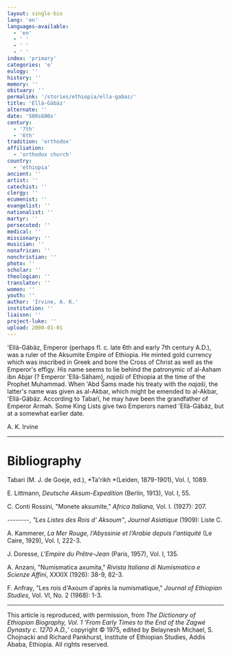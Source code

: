 ```yaml
---
layout: single-bio
lang: 'en'
languages-available:
  - 'en'
  - ' '
  - ' '
  - ' '
index: 'primary'
categories: 'e'
eulogy: ''
history: ''
memory: ''
obituary: ''
permalink: '/stories/ethiopia/ella-gabaz/'
title: 'Ellä-Gäbäz'
alternate: ''
date: '500s600s'
century:
  - '7th'
  - '6th'
tradition: 'orthodox'
affiliation:
  - 'orthodox church'
country:
  - 'ethiopia'
ancient: ''
artist: ''
catechist: ''
clergy: ''
ecumenist: ''
evangelist: ''
nationalist: ''
martyr: ''
persecuted: ''
medical: ''
missionary: ''
musician: ''
nonafrican: ''
nonchristian: ''
photo: ''
scholar: ''
theologian: ''
translator: ''
women: ''
youth: ''
author: 'Irvine, A. K.'
institution: ''
liaison: ''
project-luke: ''
upload: 2000-01-01
---
```



'Ell&auml;-G&auml;b&auml;z, Emperor (perhaps fl. c. late 6th and early 7th century A.D.), was a ruler of the Aksumite Empire of Ethiopia. He minted gold currency which was inscribed in Greek and bore the Cross of Christ as well as the Emperor's effigy. His name seems to lie behind the patronymic of al-Asham ibn Abjar (? Emperor 'Ellä-Säham), *najaši* of Ethiopia at the time of the Prophet Muhammad. When 'Abd Šams made his treaty with the *najaši*, the latter's name was given as al-Akbar, which might be emended to al-Akbar, 'Ellä-Gäbäz. According to Tabarï, he may have been the grandfather of Emperor Armah. Some King Lists give two Emperors named  'Ellä-Gäbäz, but at a somewhat earlier date.

A. K. Irvine

---

# Bibliography

Tabari (M. J. de Goeje, ed.), *Ta'rikh *(Leiden, 1879-1901), Vol. I, 1089.

E. Littmann, *Deutsche Aksum-Expedition* (Berlin, 1913), Vol. I, 55.

C. Conti Rossini, "Monete aksumite," *Africa Italiana*, Vol. I. (1927): 207.

--------, *"Les Listes des Rois d' Aksoum"*, *Journal Asiatique* (1909): Liste C.

A. Kammerer, *La Mer Rouge, l'Abyssinie et l'Arabie depuis l'antiquité* (Le Caire, 1929), Vol. I, 222-3.

J. Doresse, *L'Empire du Prêtre-Jean* (Paris, 1957), Vol. I, 135.

A. Anzani, "Numismatica axumita," *Rivista Italiana di Numismatica e Scienze Affini*, XXXIX (1926): 38-9, 82-3.

F. Anfray, "Les rois d'Axoum d'après la numismatique," *Journal of Ethiopian Studies*, Vol. VI, No. 2 (1968): 1-3.

---

This article is reproduced, with permission, from *The Dictionary of Ethiopian Biography, Vol. 1 'From Early Times to the End of the Zagwé Dynasty c. 1270 A.D.,'* copyright &copy; 1975, edited by Belaynesh Michael, S. Chojnacki and Richard Pankhurst, Institute of Ethiopian Studies, Addis Ababa, Ethiopia.  All rights reserved.